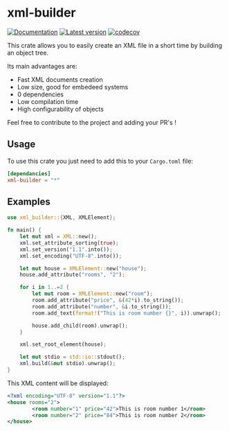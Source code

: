 # xml-builder

[![Documentation](https://docs.rs/xml-builder/badge.svg)](https://docs.rs/xml-builder)
[![Latest version](https://img.shields.io/crates/v/xml-builder.svg)](https://crates.io/crates/xml-builder)
[![codecov](https://codecov.io/gh/cocool97/xml-builder/branch/master/graph/badge.svg?token=2PMZ6D9E5M)](https://codecov.io/gh/cocool97/xml-builder)

This crate allows you to easily create an XML file in a short time by building an object tree. 

Its main advantages are: 

* Fast XML documents creation
* Low size, good for embedeed systems
* 0 dependencies
* Low compilation time
* High configurability of objects

Feel free to contribute to the project and adding your PR's !

## Usage

To use this crate you just need to add this to your `Cargo.toml` file:

```toml
[dependancies]
xml-builder = "*"
```

## Examples

```rust
use xml_builder::{XML, XMLElement};

fn main() {
    let mut xml = XML::new();
    xml.set_attribute_sorting(true);
    xml.set_version("1.1".into());
    xml.set_encoding("UTF-8".into());

    let mut house = XMLElement::new("house");
    house.add_attribute("rooms", "2");

    for i in 1..=2 {
        let mut room = XMLElement::new("room");
        room.add_attribute("price", &(42*i).to_string());
        room.add_attribute("number", &i.to_string());
        room.add_text(format!("This is room number {}", i)).unwrap();

        house.add_child(room).unwrap();
    }

    xml.set_root_element(house);

    let mut stdio = std::io::stdout();
    xml.build(&mut stdio).unwrap();
}
```

This XML content will be displayed:

```xml
<?xml encoding="UTF-8" version="1.1"?>
<house rooms="2">
        <room number="1" price="42">This is room number 1</room>
        <room number="2" price="84">This is room number 2</room>
</house>
```